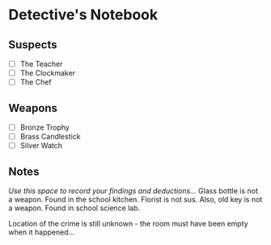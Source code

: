 # Detective's Notebook

## Suspects
- [ ] The Teacher
- [ ] The Clockmaker
- [ ] The Chef

## Weapons
- [ ] Bronze Trophy
- [ ] Brass Candlestick
- [ ] Silver Watch

## Notes
*Use this space to record your findings and deductions...*
Glass bottle is not a weapon. Found in the school kitchen.
Florist is not sus. Also, old key is not a weapon. Found in school science lab. 

Location of the crime is still unknown - the room must have been empty when it happened...
